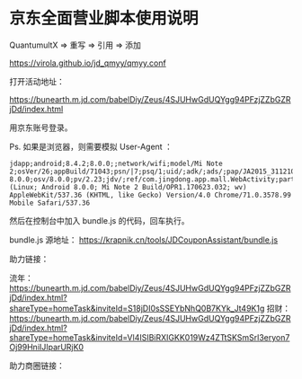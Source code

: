 京东全面营业脚本使用说明
====

QuantumultX => 重写 => 引用 => 添加

<!-- https://raw.githubusercontent.com/elecV2/QuantumultX-Tools/master/JD/qmyy.conf -->
https://virola.github.io/jd_qmyy/qmyy.conf

打开活动地址：

https://bunearth.m.jd.com/babelDiy/Zeus/4SJUHwGdUQYgg94PFzjZZbGZRjDd/index.html

用京东账号登录。

Ps. 如果是浏览器，则需要模拟 User-Agent ：

```
jdapp;android;8.4.2;8.0.0;;network/wifi;model/Mi Note 2;osVer/26;appBuild/71043;psn/|7;psq/1;uid/;adk/;ads/;pap/JA2015_311210|8.4.2|ANDROID 8.0.0;osv/8.0.0;pv/2.23;jdv/;ref/com.jingdong.app.mall.WebActivity;partner/huawei;apprpd/Home_Main;Mozilla/5.0 (Linux; Android 8.0.0; Mi Note 2 Build/OPR1.170623.032; wv) AppleWebKit/537.36 (KHTML, like Gecko) Version/4.0 Chrome/71.0.3578.99 Mobile Safari/537.36
```

然后在控制台中加入 bundle.js 的代码，回车执行。

bundle.js 源地址： https://krapnik.cn/tools/JDCouponAssistant/bundle.js


助力链接：

流年： https://bunearth.m.jd.com/babelDiy/Zeus/4SJUHwGdUQYgg94PFzjZZbGZRjDd/index.html?shareType=homeTask&inviteId=S18jDI0sSSEYbNhQ0B7KYk_Jt49K1g
招财： https://bunearth.m.jd.com/babelDiy/Zeus/4SJUHwGdUQYgg94PFzjZZbGZRjDd/index.html?shareType=homeTask&inviteId=Vl4ISIBiRXIGKK019Wz4ZTtSKSmSrl3eryon7Oj99HniIJIparURjK0

助力商圈链接：